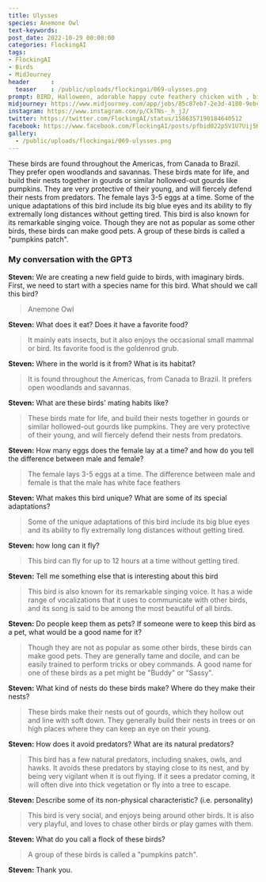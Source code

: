 ```yaml
---
title: Ulysses
species: Anemone Owl
text-keywords: 
post_date: 2022-10-29 00:00:00
categories: FlockingAI
tags:
- FlockingAI
- Birds
- MidJourney 
header      :
  teaser    : /public/uploads/flockingai/069-ulysses.png
prompt: BIRD, Halloween, adorable happy cute feathery chicken with , big blue eyes, cartoons, Sanrio style, hyperdetailed photo, finely detailed, portrait lighting
midjourney: https://www.midjourney.com/app/jobs/85c87eb7-2e3d-4180-9ebc-39061c3f6798
instagram: https://www.instagram.com/p/CkTNs-_h_jJ/
twitter: https://twitter.com/FlockingAI/status/1586357190184640512
facebook: https://www.facebook.com/FlockingAI/posts/pfbid022pSV1U7Uij5H64eQEjK2Bk9fgnTqgJKF1Bir1kEunSh88fGJF6shm3jkbgenXD1al
gallery: 
  - /public/uploads/flockingai/069-ulysses.png
---
```


These birds are found throughout the Americas, from Canada to Brazil. They prefer open woodlands and savannas. These birds mate for life, and build their nests together in gourds or similar hollowed-out gourds like pumpkins. They are very protective of their young, and will fiercely defend their nests from predators. The female lays 3-5 eggs at a time. Some of the unique adaptations of this bird include its big blue eyes and its ability to fly extremally long distances without getting tired. This bird is also known for its remarkable singing voice. Though they are not as popular as some other birds, these birds can make good pets. A group of these birds is called a "pumpkins patch".

### My conversation with the GPT3

**Steven:** We are creating a new field guide to birds, with imaginary birds. First, we need to start with a species name for this bird. What should we call this bird?

> Anemone Owl

**Steven:** What does it eat? Does it have a favorite food?

> It mainly eats insects, but it also enjoys the occasional small mammal or bird. Its favorite food is the goldenrod grub.

**Steven:** Where in the world is it from? What is its habitat?

> It is found throughout the Americas, from Canada to Brazil. It prefers open woodlands and savannas.

**Steven:** What are these birds' mating habits like?

> These birds mate for life, and build their nests together in gourds or similar hollowed-out gourds like pumpkins. They are very protective of their young, and will fiercely defend their nests from predators.

**Steven:** How many eggs does the female lay at a time? and how do you tell the difference between male and female?

> The female lays 3-5 eggs at a time. The difference between male and female is that the male has white face feathers

**Steven:** What makes this bird unique? What are some of its special adaptations?

> Some of the unique adaptations of this bird include its big blue eyes and its ability to fly extremally long distances without getting tired.

**Steven:** how long can it fly?

> This bird can fly for up to 12 hours at a time without getting tired.

**Steven:** Tell me something else that is interesting about this bird

> This bird is also known for its remarkable singing voice. It has a wide range of vocalizations that it uses to communicate with other birds, and its song is said to be among the most beautiful of all birds.

**Steven:** Do people keep them as pets? If someone were to keep this bird as a pet, what would be a good name for it?

> Though they are not as popular as some other birds, these birds can make good pets. They are generally tame and docile, and can be easily trained to perform tricks or obey commands. A good name for one of these birds as a pet might be "Buddy" or "Sassy".

**Steven:** What kind of nests do these birds make? Where do they make their nests?

> These birds make their nests out of gourds, which they hollow out and line with soft down. They generally build their nests in trees or on high places where they can keep an eye on their young.

**Steven:** How does it avoid predators? What are its natural predators?

> This bird has a few natural predators, including snakes, owls, and hawks. It avoids these predators by staying close to its nest, and by being very vigilant when it is out flying. If it sees a predator coming, it will often dive into thick vegetation or fly into a tree to escape.

**Steven:** Describe some of its non-physical characteristic? (i.e. personality)

> This bird is very social, and enjoys being around other birds. It is also very playful, and loves to chase other birds or play games with them.

**Steven:** What do you call a flock of these birds?

> A group of these birds is called a "pumpkins patch".

**Steven:** Thank you.
